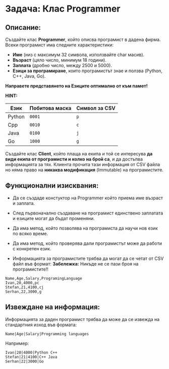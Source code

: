 # Задача: Клас Programmer

## Описание:
Създайте клас **Programmer**, който описва програмист в дадена фирма. Всеки програмист има следните характеристики:

- **Име** (низ с максимум 32 символа, използвайте char масив).
- **Възраст** (цяло число, минимум 18 години).
- **Заплата** (дробно число, между 2500 и 5000).
- **Езици за програмиране**, които програмистът знае и ползва (Python, C++, Java, Go).

**Направете представянето на Езиците оптимално от към памет!**

**HINT:**

| Език        | Побитова маска | Символ за CSV |
|-------------|----------------|---------------|
| Python      | `0001`        | `p`           |
| Cpp         | `0010`        | `c`           |
| Java        | `0100`        | `j`           |
| Go          | `1000`        | `g`           |


Създайте клас **Client**, който плаща на екипа и той се интересува **да види екипа от програмисти и колко на брой са**, и да достъпва информацията за тях. Клиента прочита тази информация от CSV файла но няма право на **никаква модификация** (Immutable) на програмистите.



## Функционални изисквания:
- Да се създаде констуктор на Programmer който приема име възраст и заплата.
- След първоначално създаване на програмист единствено заплатата и езиците могат да бъдат променяни.
- Да има метод, който позволява на програмиста да научи нов език по всяко време.
- Да има метод, който проверява дали програмистът може да работи с конкретен език.



- Информацията за програмистите трябва да могат да се четат от CSV файл във формат:
**Забележка:** Никъде не се пази броя на програмистите!!

```
Name,Age,Salary,ProgramingLanguage
Ivan,20,4000,pc
Stefan,21,4100,cj
Serhan,22,3000,g
```



## Извеждане на информация:

Информацията за даден програмист трябва да може да се извежда на стандартния изход във формата:
```
Name|Age|Salary|Programming languages
```

Например:
```
Ivan|20|4000|Python C++
Stefan|21|4100|C++ Java
Serhan|22|3000|Go
```

